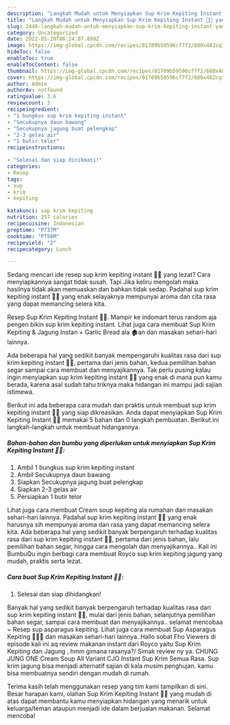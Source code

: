 ```yaml
---
description: "Langkah Mudah untuk Menyiapkan Sup Krim Kepiting Instant 🍲🦀 yang Lezat Sekali "
title: "Langkah Mudah untuk Menyiapkan Sup Krim Kepiting Instant 🍲🦀 yang Lezat Sekali "
slug: 2446-langkah-mudah-untuk-menyiapkan-sup-krim-kepiting-instant-yang-lezat-sekali
category: Uncategorized
date: 2022-05-20T06:24:07.899Z
image: https://img-global.cpcdn.com/recipes/01709b59596cf7f2/680x482cq70/sup-krim-kepiting-instant-foto-resep-utama.jpg
hideToc: false
enableToc: true
enableTocContent: false
thumbnail: https://img-global.cpcdn.com/recipes/01709b59596cf7f2/680x482cq70/sup-krim-kepiting-instant-foto-resep-utama.jpg
cover: https://img-global.cpcdn.com/recipes/01709b59596cf7f2/680x482cq70/sup-krim-kepiting-instant-foto-resep-utama.jpg
author: Admin
authorAv: notfound
ratingvalue: 3.6
reviewcount: 3
recipeingredient:
- "1 bungkus sup krim kepiting instant"
- "Secukupnya daun bawang"
- "Secukupnya jagung buat pelengkap"
- "2-3 gelas air"
- "1 butir telor"
recipeinstructions:

- "Selesai dan siap dinikmati!"
categories:
- Resep
tags:
- sup
- krim
- kepiting

katakunci: sup krim kepiting 
nutrition: 257 calories
recipecuisine: Indonesian
preptime: "PT37M"
cooktime: "PT56M"
recipeyield: "2"
recipecategory: Lunch

---
```



Sedang mencari ide resep sup krim kepiting instant 🍲🦀 yang lezat? Cara menyiapkannya sangat tidak susah. Tapi Jika keliru mengolah maka hasilnya tidak akan memuaskan dan bahkan tidak sedap. Padahal sup krim kepiting instant 🍲🦀 yang enak selayaknya mempunyai aroma dan cita rasa yang dapat memancing selera kita.


Resep Sup Krim Kepiting Instant 🍲🦀. Mampir ke indomart terus random aja pengen bikin sup krim kepiting instant. Lihat juga cara membuat Sup Krim Kepiting &amp; Jagung Instan + Garlic Bread ala 🏚an dan masakan sehari-hari lainnya.

Ada beberapa hal yang sedikit banyak mempengaruhi kualitas rasa dari sup krim kepiting instant 🍲🦀, pertama dari jenis bahan, kedua pemilihan bahan segar sampai cara membuat dan menyajikannya. Tak perlu pusing kalau ingin menyiapkan sup krim kepiting instant 🍲🦀 yang enak di mana pun kamu berada, karena asal sudah tahu triknya maka hidangan ini mampu jadi sajian istimewa.


Berikut ini ada beberapa cara mudah dan praktis untuk membuat sup krim kepiting instant 🍲🦀 yang siap dikreasikan. Anda dapat menyiapkan Sup Krim Kepiting Instant 🍲🦀 memakai 5 bahan dan 0 langkah pembuatan. Berikut ini langkah-langkah untuk membuat hidangannya.

<!--inarticleads1-->

##### Bahan-bahan dan bumbu yang diperlukan untuk menyiapkan Sup Krim Kepiting Instant 🍲🦀:

1. Ambil 1 bungkus sup krim kepiting instant
1. Ambil Secukupnya daun bawang
1. Siapkan Secukupnya jagung buat pelengkap
1. Siapkan 2-3 gelas air
1. Persiapkan 1 butir telor


Lihat juga cara membuat Cream soup kepiting ala rumahan dan masakan sehari-hari lainnya. Padahal sup krim kepiting instant 🍲🦀 yang enak harusnya sih mempunyai aroma dan rasa yang dapat memancing selera kita. Ada beberapa hal yang sedikit banyak berpengaruh terhadap kualitas rasa dari sup krim kepiting instant 🍲🦀, pertama dari jenis bahan, lalu pemilihan bahan segar, hingga cara mengolah dan menyajikannya.. Kali ini BumbuQu ingin berbagi cara membuat Royco sup krim kepiting jagung yang mudah, praktis serta lezat. 

<!--inarticleads2-->

##### Cara buat Sup Krim Kepiting Instant 🍲🦀:


1. Selesai dan siap dihidangkan!

Banyak hal yang sedikit banyak berpengaruh terhadap kualitas rasa dari sup krim kepiting instant 🍲🦀, mulai dari jenis bahan, selanjutnya pemilihan bahan segar, sampai cara membuat dan menyajikannya.. selamat mencobaa ~ Resep sup asparagus kepiting. Lihat juga cara membuat Sup Asparagus Kepiting 🥣🦀🌽 dan masakan sehari-hari lainnya. Hallo sobat Fho Viewers di episode kali ini aq review makanan instant dari Royco yaitu Sup Krim Kepiting dan Jagung , hmm gimana rasanya?/ Simak review ny ya. CHUNG JUNG ONE Cream Soup All Variant CJO Instant Sup Krim Semua Rasa. Sup krim jagung bisa menjadi alternatif sajian di kala musim penghujan. kamu bisa membuatnya sendiri dengan mudah di rumah. 

Terima kasih telah menggunakan resep yang tim kami tampilkan di sini. Besar harapan kami, olahan Sup Krim Kepiting Instant 🍲🦀 yang mudah di atas dapat membantu kamu menyiapkan hidangan yang menarik untuk keluarga/teman ataupun menjadi ide dalam berjualan makanan. Selamat mencoba!
